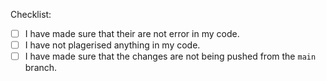 <!-- What kind of edit is yours
Is it adding a somethign new adding fixing a typo or what.
-->

Checklist:

- [ ] I have made sure that their are not error in my code.
- [ ] I have not plagerised anything in my code.
- [ ] I have made sure that the changes are not being pushed from the `main` branch.

<!-- Add a description of what the change is underneth this -->
